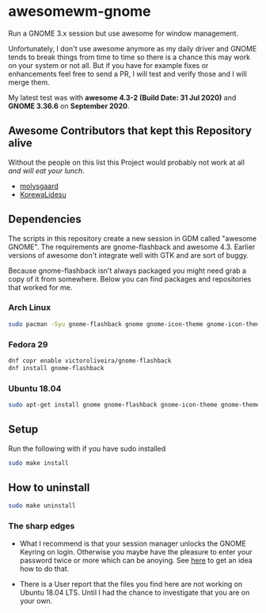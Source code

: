 # awesomewm-gnome

Run a GNOME 3.x session but use awesome for window management. 

Unfortunately, I don't use awesome anymore as my daily driver and GNOME tends to break things from time to time so there is a chance this may work on your system or not all. But if you have for example fixes or enhancements feel free to send a PR, I will test and verify those and I will merge them.

My latest test was with **awesome 4.3-2 (Build Date: 31 Jul 2020)** and **GNOME 3.36.6** on **September 2020**.

## Awesome Contributors that kept this Repository alive

Without the people on this list this Project would probably not work at all *and will eat your lunch.*

- [molysgaard](https://github.com/molysgaard)
- [KorewaLidesu](https://github.com/KorewaLidesu)

## Dependencies

The scripts in this repository create a new session in GDM called "awesome GNOME". The requirements are gnome-flashback and awesome 4.3. Earlier versions of awesome don't integrate well with GTK and are sort of buggy.

Because gnome-flashback isn't always packaged you might need grab a copy of it from somewhere. Below you can find packages and repositories that worked for me.

### Arch Linux

```sh
sudo pacman -Syu gnome-flashback gnome gnome-icon-theme gnome-icon-theme-extras
```

### Fedora 29

```sh
dnf copr enable victoroliveira/gnome-flashback
dnf install gnome-flashback
```

### Ubuntu 18.04

```sh
sudo apt-get install gnome gnome-flashback gnome-icon-theme gnome-themes-extra make
```

## Setup

Run the following with if you have sudo installed

```sh
sudo make install
```

## How to uninstall

```sh
sudo make uninstall
```

### The sharp edges

- What I recommend is that your session manager unlocks the GNOME Keyring on login. Otherwise you maybe have the pleasure to enter your password twice or more which can be anoying. See [here](https://wiki.archlinux.org/index.php/GNOME/Keyring#Using_the_keyring_outside_GNOME) to get an idea how to do that.

- There is a User report that the files you find here are not working on Ubuntu 18.04 LTS. Until I had the chance to investigate that you are on your own. 


